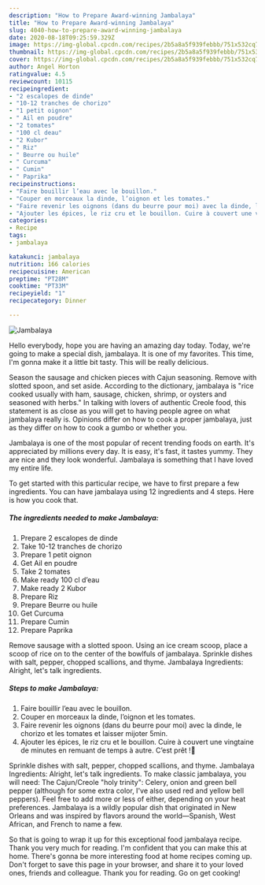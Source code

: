```yaml
---
description: "How to Prepare Award-winning Jambalaya"
title: "How to Prepare Award-winning Jambalaya"
slug: 4040-how-to-prepare-award-winning-jambalaya
date: 2020-08-18T09:25:59.329Z
image: https://img-global.cpcdn.com/recipes/2b5a8a5f939febbb/751x532cq70/jambalaya-photo-principale-de-la-recette.jpg
thumbnail: https://img-global.cpcdn.com/recipes/2b5a8a5f939febbb/751x532cq70/jambalaya-photo-principale-de-la-recette.jpg
cover: https://img-global.cpcdn.com/recipes/2b5a8a5f939febbb/751x532cq70/jambalaya-photo-principale-de-la-recette.jpg
author: Angel Horton
ratingvalue: 4.5
reviewcount: 10115
recipeingredient:
- "2 escalopes de dinde"
- "10-12 tranches de chorizo"
- "1 petit oignon"
- " Ail en poudre"
- "2 tomates"
- "100 cl deau"
- "2 Kubor"
- " Riz"
- " Beurre ou huile"
- " Curcuma"
- " Cumin"
- " Paprika"
recipeinstructions:
- "Faire bouillir l’eau avec le bouillon."
- "Couper en morceaux la dinde, l’oignon et les tomates."
- "Faire revenir les oignons (dans du beurre pour moi) avec la dinde, le chorizo et les tomates et laisser mijoter 5min."
- "Ajouter les épices, le riz cru et le bouillon. Cuire à couvert une vingtaine de minutes en remuant de temps à autre. C’est prêt !🤤"
categories:
- Recipe
tags:
- jambalaya

katakunci: jambalaya 
nutrition: 166 calories
recipecuisine: American
preptime: "PT28M"
cooktime: "PT33M"
recipeyield: "1"
recipecategory: Dinner

---
```



![Jambalaya](https://img-global.cpcdn.com/recipes/2b5a8a5f939febbb/751x532cq70/jambalaya-photo-principale-de-la-recette.jpg)

Hello everybody, hope you are having an amazing day today. Today, we're going to make a special dish, jambalaya. It is one of my favorites. This time, I'm gonna make it a little bit tasty. This will be really delicious.

Season the sausage and chicken pieces with Cajun seasoning. Remove with slotted spoon, and set aside. According to the dictionary, jambalaya is &#34;rice cooked usually with ham, sausage, chicken, shrimp, or oysters and seasoned with herbs.&#34; In talking with lovers of authentic Creole food, this statement is as close as you will get to having people agree on what jambalaya really is. Opinions differ on how to cook a proper jambalaya, just as they differ on how to cook a gumbo or whether you.

Jambalaya is one of the most popular of recent trending foods on earth. It's appreciated by millions every day. It is easy, it's fast, it tastes yummy. They are nice and they look wonderful. Jambalaya is something that I have loved my entire life.


To get started with this particular recipe, we have to first prepare a few ingredients. You can have jambalaya using 12 ingredients and 4 steps. Here is how you cook that.

<!--inarticleads1-->

##### The ingredients needed to make Jambalaya:

1. Prepare 2 escalopes de dinde
1. Take 10-12 tranches de chorizo
1. Prepare 1 petit oignon
1. Get  Ail en poudre
1. Take 2 tomates
1. Make ready 100 cl d’eau
1. Make ready 2 Kubor
1. Prepare  Riz
1. Prepare  Beurre ou huile
1. Get  Curcuma
1. Prepare  Cumin
1. Prepare  Paprika


Remove sausage with a slotted spoon. Using an ice cream scoop, place a scoop of rice on to the center of the bowlfuls of jambalaya. Sprinkle dishes with salt, pepper, chopped scallions, and thyme. Jambalaya Ingredients: Alright, let&#39;s talk ingredients. 

<!--inarticleads2-->

##### Steps to make Jambalaya:

1. Faire bouillir l’eau avec le bouillon.
1. Couper en morceaux la dinde, l’oignon et les tomates.
1. Faire revenir les oignons (dans du beurre pour moi) avec la dinde, le chorizo et les tomates et laisser mijoter 5min.
1. Ajouter les épices, le riz cru et le bouillon. Cuire à couvert une vingtaine de minutes en remuant de temps à autre. C’est prêt !🤤


Sprinkle dishes with salt, pepper, chopped scallions, and thyme. Jambalaya Ingredients: Alright, let&#39;s talk ingredients. To make classic jambalaya, you will need: The Cajun/Creole &#34;holy trinity&#34;: Celery, onion and green bell pepper (although for some extra color, I&#39;ve also used red and yellow bell peppers). Feel free to add more or less of either, depending on your heat preferences. Jambalaya is a wildly popular dish that originated in New Orleans and was inspired by flavors around the world—Spanish, West African, and French to name a few. 

So that is going to wrap it up for this exceptional food jambalaya recipe. Thank you very much for reading. I'm confident that you can make this at home. There's gonna be more interesting food at home recipes coming up. Don't forget to save this page in your browser, and share it to your loved ones, friends and colleague. Thank you for reading. Go on get cooking!
